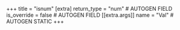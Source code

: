 +++
title = "isnum"
[extra]
return_type = "num" # AUTOGEN FIELD
is_override = false # AUTOGEN FIELD
[[extra.args]]
name = "Val" # AUTOGEN STATIC
+++